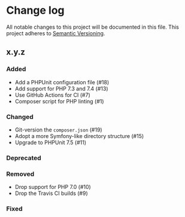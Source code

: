 # Change log

All notable changes to this project will be documented in this file.
This project adheres to [Semantic Versioning](https://semver.org/).

## x.y.z

### Added
- Add a PHPUnit configuration file (#18)
- Add support for PHP 7.3 and 7.4 (#13)
- Use GitHub Actions for CI (#7)
- Composer script for PHP linting (#1)

### Changed
- Git-version the `composer.json` (#19)
- Adopt a more Symfony-like directory structure (#15)
- Upgrade to PHPUnit 7.5 (#11)

### Deprecated

### Removed
- Drop support for PHP 7.0 (#10)
- Drop the Travis CI builds (#9)

### Fixed
